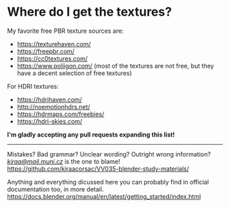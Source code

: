 # Where do I get the textures?

My favorite free PBR texture sources are:

- https://texturehaven.com/
- https://freepbr.com/
- https://cc0textures.com/
- https://www.poliigon.com/ (most of the textures are not free, but they have a decent selection of free textures)

For HDRI textures: 
- https://hdrihaven.com/
- http://noemotionhdrs.net/
- https://hdrmaps.com/freebies/
- https://hdri-skies.com/


  
**I'm gladly accepting any pull requests expanding this list!**

____
Mistakes? Bad grammar? Unclear wording? Outright wrong information?\
*kiraa@mail.muni.cz* is the one to blame!\
https://github.com/kiraacorsac/VV035-blender-study-materials/


Anything and everything dicussed here you can probably find in official documentation too, in more detail.
https://docs.blender.org/manual/en/latest/getting_started/index.html